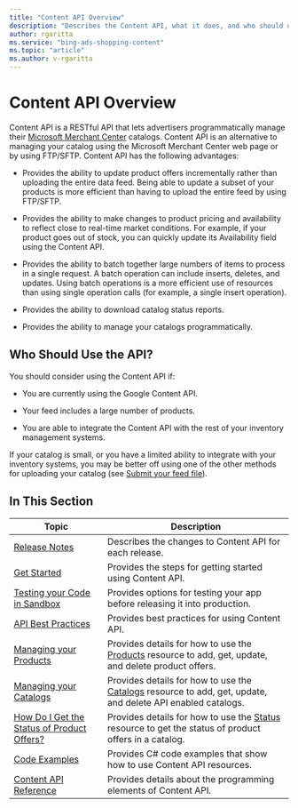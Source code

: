 ```yaml
---
title: "Content API Overview"
description: "Describes the Content API, what it does, and who should use it."
author: rgaritta
ms.service: "bing-ads-shopping-content"
ms.topic: "article"
ms.author: v-rgaritta
---
```


# Content API Overview

Content API is a RESTful API that lets advertisers programmatically manage their [Microsoft Merchant Center](https://help.ads.microsoft.com/#apex/3/en/51083/1) catalogs. Content API is an alternative to managing your catalog using the Microsoft Merchant Center web page or by using FTP/SFTP. Content API has the following advantages:

-   Provides the ability to update product offers incrementally rather than uploading the entire data feed. Being able to update a subset of your products is more efficient than having to upload the entire feed by using FTP/SFTP.

-   Provides the ability to make changes to product pricing and availability to reflect close to real-time market conditions. For example, if your product goes out of stock, you can quickly update its Availability field using the Content API.

-   Provides the ability to batch together large numbers of items to process in a single request. A batch operation can include inserts, deletes, and updates. Using batch operations is a more efficient use of resources than using single operation calls (for example, a single insert operation).

-   Provides the ability to download catalog status reports.

-   Provides the ability to manage your catalogs programmatically.


## Who Should Use the API?

You should consider using the Content API if:

-   You are currently using the Google Content API. 

-   Your feed includes a large number of products.

-   You are able to integrate the Content API with the rest of your inventory management systems.

If your catalog is small, or you have a limited ability to integrate with your inventory systems, you may be better off using one of the other methods for uploading your catalog (see [Submit your feed file](https://help.ads.microsoft.com/#apex/3/en/51086/1)).



## In This Section

|Topic|Description|
|---------|---------------|
|[Release Notes](../shopping-content/release-notes.md)|Describes the changes to Content API for each release.|
|[Get Started](../shopping-content/get-started.md)|Provides the steps for getting started using Content API.|
|[Testing your Code in Sandbox](../shopping-content/test-code-sandbox.md)|Provides options for testing your app before releasing it into production.|
|[API Best Practices](../shopping-content/api-best-practices.md)|Provides best practices for using Content API.|
|[Managing your Products](../shopping-content/manage-products.md)|Provides details for how to use the [Products](../shopping-content/products-resource.md) resource to add, get, update, and delete product offers.|
|[Managing your Catalogs](../shopping-content/manage-catalogs.md)|Provides details for how to use the [Catalogs](../shopping-content/catalogs-resource.md) resource to add, get, update, and delete API enabled catalogs.|
|[How Do I Get the Status of Product Offers?](../shopping-content/how-get-status-product-offers.md)|Provides details for how to use the [Status](../shopping-content/catalogs-resource.md) resource to get the status of product offers in a catalog.|
|[Code Examples](../shopping-content/code-examples.md)|Provides C# code examples that show how to use Content API resources.|
|[Content API Reference](../shopping-content/reference.md)|Provides details about the programming elements of Content API.|
